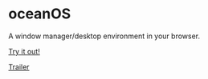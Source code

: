 # oceanOS
A window manager/desktop environment in your browser.

[Try it out!](https://soupy-developer.github.io/oceanOS/index.html)

[Trailer](https://www.youtube.com/watch?v=BrLeCAFD4bo)

